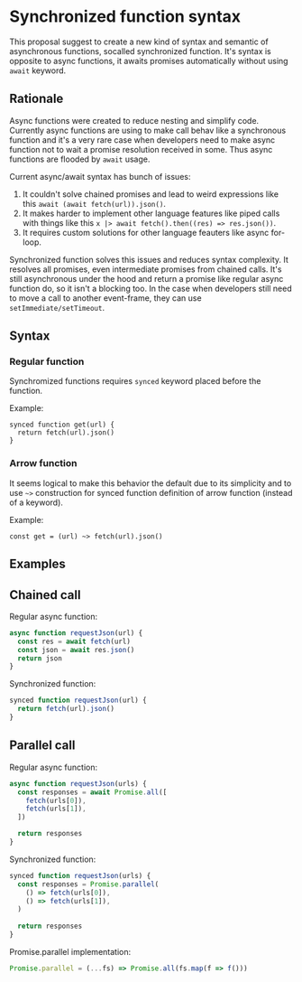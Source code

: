 # Synchronized function syntax

This proposal suggest to create a new kind of syntax and semantic of asynchronous functions, socalled synchronized function. It's syntax is opposite to async functions, it awaits promises automatically without using `await` keyword.

## Rationale

Async functions were created to reduce nesting and simplify code. Currently async functions are using to make call behav like a synchronous function and it's a very rare case when developers need to make async function not to wait a promise resolution received in some. Thus async functions are flooded by `await` usage.

Current async/await syntax has bunch of issues:

1. It couldn't solve chained promises and lead to weird expressions like this `await (await fetch(url)).json()`.
2. It makes harder to implement other language features like piped calls with things like this `x |> await fetch().then((res) => res.json())`.
3. It requires custom solutions for other language feauters like async for-loop.

Synchronized function solves this issues and reduces syntax complexity. It resolves all promises, even intermediate promises from chained calls. It's still asynchronous under the hood and return a promise like regular async function do, so it isn't a blocking too. In the case when developers still need to move a call to another event-frame, they can use `setImmediate/setTimeout`.

## Syntax

### Regular function

Synchromized functions requires `synced` keyword placed before the function.

Example:

```
synced function get(url) {
  return fetch(url).json()
}
```

### Arrow function

It seems logical to make this behavior the default due to its simplicity and to use `~>` construction for synced function definition of arrow function (instead of a keyword).

Example:
```
const get = (url) ~> fetch(url).json()
```

## Examples

## Chained call

Regular async function:
```js
async function requestJson(url) {
  const res = await fetch(url)
  const json = await res.json()
  return json
}
```

Synchronized function:
```js
synced function requestJson(url) {
  return fetch(url).json()
}
```

## Parallel call

Regular async function:
```js
async function requestJson(urls) {
  const responses = await Promise.all([
    fetch(urls[0]),
    fetch(urls[1]),
  ])

  return responses
}
```

Synchronized function:
```js
synced function requestJson(urls) {
  const responses = Promise.parallel(
    () => fetch(urls[0]),
    () => fetch(urls[1]),
  )
  
  return responses
}
```

Promise.parallel implementation:
```js
Promise.parallel = (...fs) => Promise.all(fs.map(f => f()))
```
